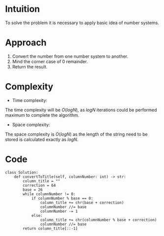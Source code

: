 # Intuition
<!-- Describe your first thoughts on how to solve this problem. -->
To solve the problem it is necessary to apply basic idea of number systems.

# Approach
<!-- Describe your approach to solving the problem. -->
1. Convert the number from one number system to another.
2. Mind the corner case of 0 remainder.
3. Return the result.

# Complexity
- Time complexity:
<!-- Add your time complexity here, e.g. $$O(n)$$ -->
The time complexity will be $O(logN)$, as $logN$ iterations could be performed maximum to complete the algorithm.

- Space complexity:
<!-- Add your space complexity here, e.g. $$O(n)$$ -->
The space complexity is $O(logN)$ as the length of the string need to be stored is calculated exactly as $logN$.

# Code
```
class Solution:
    def convertToTitle(self, columnNumber: int) -> str:
        column_title = ""
        correction = 64
        base = 26
        while columnNumber != 0:
            if columnNumber % base == 0:
                column_title += chr(base + correction)
                columnNumber //= base
                columnNumber -= 1
            else:
                column_title += chr(columnNumber % base + correction)
                columnNumber //= base
        return column_title[::-1]
```